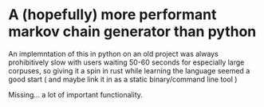 # A (hopefully) more performant markov chain generator than python

An implemntation of this in python on an old project was always prohibitively slow with users waiting 50-60 seconds for especially large corpuses, so giving it a spin in rust while learning the language seemed a good start ( and maybe link it in as a static binary/command line tool )

Missing... a lot of important functionality.